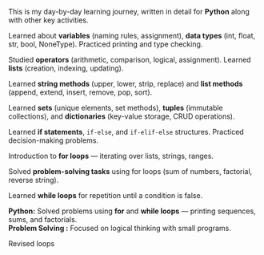 This is my day-by-day learning journey, written in detail for **Python** along with other key activities.

Learned about **variables** (naming rules, assignment), **data types** (int, float, str, bool, NoneType). Practiced printing and type checking.

Studied **operators** (arithmetic, comparison, logical, assignment). Learned **lists** (creation, indexing, updating). 

Learned **string methods** (upper, lower, strip, replace) and **list methods** (append, extend, insert, remove, pop, sort).

Learned **sets** (unique elements, set methods), **tuples** (immutable collections), and **dictionaries** (key-value storage, CRUD operations). 

Learned **if statements**, `if-else`, and `if-elif-else` structures. Practiced decision-making problems. 

Introduction to **for loops** — iterating over lists, strings, ranges. 

Solved **problem-solving tasks** using for loops (sum of numbers, factorial, reverse string).  

Learned **while loops** for repetition until a condition is false. 

**Python:** Solved problems using **for** and **while loops** — printing sequences, sums, and factorials.  
**Problem Solving :** Focused on logical thinking with small programs. 

Revised loops
